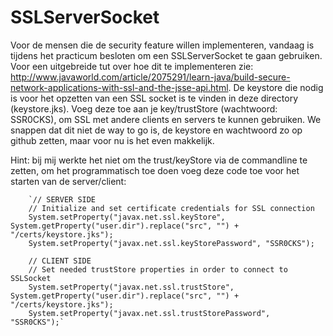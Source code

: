 # SSLServerSocket
Voor de mensen die de security feature willen implementeren, vandaag is tijdens het practicum besloten om een SSLServerSocket te gaan gebruiken. Voor een uitgebreide tut over hoe dit te implementeren zie: http://www.javaworld.com/article/2075291/learn-java/build-secure-network-applications-with-ssl-and-the-jsse-api.html. De keystore die nodig is voor het opzetten van een SSL socket is te vinden in deze directory (keystore.jks). Voeg deze toe aan je key/trustStore (wachtwoord: SSR0CKS), om SSL met andere clients en servers te kunnen gebruiken. We snappen dat dit niet de way to go is, de keystore en wachtwoord zo op github zetten, maar voor nu is het even makkelijk.

Hint: bij mij werkte het niet om the trust/keyStore via de commandline te zetten, om het programmatisch toe doen voeg deze code toe voor het starten van de server/client:

        `// SERVER SIDE
        // Initialize and set certificate credentials for SSL connection
        System.setProperty("javax.net.ssl.keyStore", System.getProperty("user.dir").replace("src", "") + "/certs/keystore.jks");
        System.setProperty("javax.net.ssl.keyStorePassword", "SSR0CKS");

        // CLIENT SIDE
        // Set needed trustStore properties in order to connect to SSLSocket
        System.setProperty("javax.net.ssl.trustStore", System.getProperty("user.dir").replace("src", "") + "/certs/keystore.jks");
        System.setProperty("javax.net.ssl.trustStorePassword", "SSR0CKS");`
